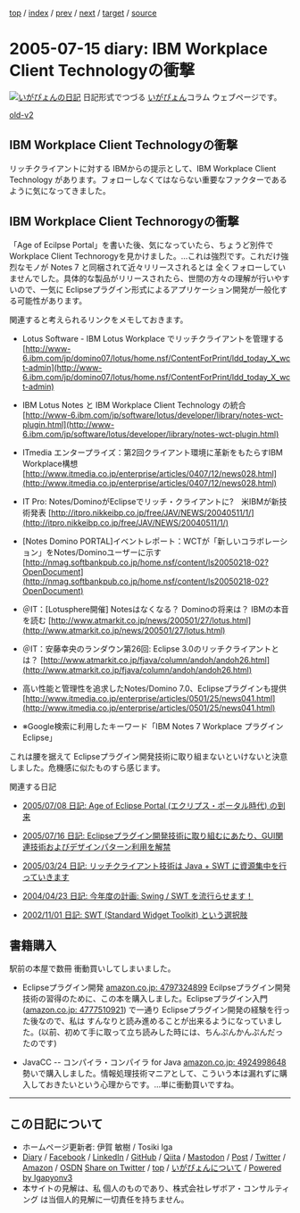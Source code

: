 [top](../index.html) 
 / [index](index.html) 
 / [prev](ig050714.html) 
 / [next](ig050716.html) 
 / [target](https://www.igapyon.jp/igapyon/diary/2005/ig050715.html) 
 / [source](https://github.com/igapyon/diary/blob/master/2005/ig050715.src.md) 

2005-07-15 diary: IBM Workplace Client Technologyの衝撃
=====================================================================================================
[![いがぴょんの日記](https://www.igapyon.jp/igapyon/diary/images/iga202308_128.jpg "いがぴょん")](https://www.igapyon.jp/igapyon/diary/memo/memoigapyon.html) 日記形式でつづる [いがぴょん](https://www.igapyon.jp/igapyon/diary/memo/memoigapyon.html)コラム ウェブページです。

[old-v2](ig050715-orig.html)

## IBM Workplace Client Technologyの衝撃

リッチクライアントに対する IBMからの提示として、IBM Workplace Client Technology があります。フォローしなくてはならない重要なファクターであるように気になってきました。


## IBM Workplace Client Technorogyの衝撃

「Age of Ecilpse Portal」を書いた後、気になっていたら、ちょうど別件で Workplace Client Technorogyを見かけました。…これは強烈です。これだけ強烈なモノが Notes 7 と同梱されて近々リリースされるとは 全くフォローしていませんでした。具体的な製品がリリースされたら、世間の方々の理解が行いやすいので、一気に
Eclipseプラグイン形式によるアプリケーション開発が一般化する可能性があります。

関連すると考えられるリンクをメモしておきます。

* Lotus Software - IBM Lotus Workplace でリッチクライアントを管理する
  [http://www-6.ibm.com/jp/domino07/lotus/home.nsf/ContentForPrint/ldd_today_X_wct-admin](http://www-6.ibm.com/jp/domino07/lotus/home.nsf/ContentForPrint/ldd_today_X_wct-admin)
  
* IBM Lotus Notes と IBM Workplace Client Technology の統合
  [http://www-6.ibm.com/jp/software/lotus/developer/library/notes-wct-plugin.html](http://www-6.ibm.com/jp/software/lotus/developer/library/notes-wct-plugin.html)
  
* ITmedia エンタープライズ：第2回クライアント環境に革新をもたらすIBM Workplace構想
  [http://www.itmedia.co.jp/enterprise/articles/0407/12/news028.html](http://www.itmedia.co.jp/enterprise/articles/0407/12/news028.html)
  
* IT Pro: Notes/DominoがEclipseでリッチ・クライアントに?　米IBMが新技術発表
  [http://itpro.nikkeibp.co.jp/free/JAV/NEWS/20040511/1/](http://itpro.nikkeibp.co.jp/free/JAV/NEWS/20040511/1/)
  
* [Notes Domino PORTAL]イベントレポート：WCTが「新しいコラボレーション」をNotes/Dominoユーザーに示す
  [http://nmag.softbankpub.co.jp/home.nsf/content/ls20050218-02?OpenDocument](http://nmag.softbankpub.co.jp/home.nsf/content/ls20050218-02?OpenDocument)
  
* ＠IT：[Lotusphere開催] Notesはなくなる？ Dominoの将来は？ IBMの本音を読む
  [http://www.atmarkit.co.jp/news/200501/27/lotus.html](http://www.atmarkit.co.jp/news/200501/27/lotus.html)
  
* ＠IT：安藤幸央のランダウン第26回: Eclipse 3.0のリッチクライアントとは？
  [http://www.atmarkit.co.jp/fjava/column/andoh/andoh26.html](http://www.atmarkit.co.jp/fjava/column/andoh/andoh26.html)
  
* 高い性能と管理性を追求したNotes/Domino 7.0、Eclipseプラグインも提供
  [http://www.itmedia.co.jp/enterprise/articles/0501/25/news041.html](http://www.itmedia.co.jp/enterprise/articles/0501/25/news041.html)
  
* ※Google検索に利用したキーワード「IBM Notes 7 Workplace プラグイン Eclipse」

これは腰を据えて Eclipseプラグイン開発技術に取り組まないといけないと決意しました。危機感に似たものすら感じます。

関連する日記

* [2005/07/08 日記: Age of Eclipse Portal (エクリプス・ポータル時代) の到来](ig050708.html)
  
* [2005/07/16 日記: Eclipseプラグイン開発技術に取り組むにあたり、GUI関連技術およびデザインパターン利用を解禁](ig050716.html)
  
* [2005/03/24 日記: リッチクライアント技術は Java + SWT に資源集中を行っていきます](ig050324.html)
  
* [2004/04/23 日記: 今年度の計画: Swing / SWT を流行らせます！](../2004/ig040423.html)
  
* [2002/11/01 日記: SWT (Standard Widget Toolkit) という選択肢](../2002/ig021101.html)

## 書籍購入

駅前の本屋で数冊 衝動買いしてしまいました。

* Eclipseプラグイン開発
  [amazon.co.jp: 4797324899](http://www.amazon.co.jp/exec/obidos/ASIN/4797324899/igapyondiary-22)
  Ecilpseプラグイン開発技術の習得のために、この本を購入しました。Eclipseプラグイン入門([amazon.co.jp: 4777510921](http://www.amazon.co.jp/exec/obidos/ASIN/4777510921/igapyondiary-22))
  で一通り Eclipseプラグイン開発の経験を行った後なので、私は すんなりと読み進めることが出来るようになっていました。(以前、初めて手に取って立ち読みした時には、ちんぷんかんぷんだったのです)
  
* JavaCC -- コンパイラ・コンパイラ for Java
  [amazon.co.jp: 4924998648](http://www.amazon.co.jp/exec/obidos/ASIN/4924998648/igapyondiary-22)
  勢いで購入しました。情報処理技術マニアとして、こういう本は漏れずに購入しておきたいという心理からです。…単に衝動買いですね。


----------------------------------------------------------------------------------------------------

## この日記について

* ホームページ更新者: 伊賀 敏樹 / Tosiki Iga
* [Diary](https://www.igapyon.jp/igapyon/diary/) / [Facebook](https://www.facebook.com/igapyon) / [LinkedIn](https://www.linkedin.com/in/toshikiiga) / [GitHub](https://github.com/igapyon) / [Qiita](https://qiita.com/igapyon) / [Mastodon](https://social.vivaldi.net/@igapyon) / [Post](https://post.news/igapyon) / [Twitter](https://twitter.com/ToshikiIga) / [Amazon](https://www.amazon.co.jp/%E4%BC%8A%E8%B3%80-%E6%95%8F%E6%A8%B9/e/B004LTQWCQ) / [OSDN](https://ja.osdn.net/users/iga/)
[Share on Twitter](https://twitter.com/intent/tweet?hashtags=igapyon%2Cdiary%2C%E3%81%84%E3%81%8C%E3%81%B4%E3%82%87%E3%82%93&text=IBM+Workplace+Client+Technology%E3%81%AE%E8%A1%9D%E6%92%83&url=https%3A%2F%2Fwww.igapyon.jp%2Figapyon%2Fdiary%2F2005%2Fig050715.html) / [top](../index.html) / [いがぴょんについて](https://www.igapyon.jp/igapyon/diary/memo/memoigapyon.html) / [Powered by Igapyonv3](https://github.com/igapyon/igapyonv3)
* 本サイトの見解は、私 個人のものであり、株式会社レザボア・コンサルティング は当個人的見解に一切責任を持ちません。 

